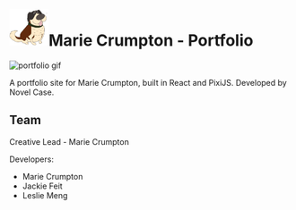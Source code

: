 <img src="public/siteAssets/hobbesTalking.png" alt="dog website link" align="left" width="70"/>

# Marie Crumpton - Portfolio


<p float="left">
<img src="public/siteAssets/portfolio.gif" alt="portfolio gif" width="60%"/>
</p>

A portfolio site for Marie Crumpton, built in React and PixiJS. Developed by Novel Case.

## Team

Creative Lead - Marie Crumpton

Developers:

- Marie Crumpton
- Jackie Feit
- Leslie Meng
